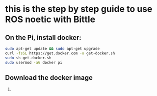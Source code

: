 # this is the step by step guide to use ROS noetic with Bittle
## On the Pi, install docker: 
```bash
sudo apt-get update && sudo apt-get upgrade
curl -fsSL https://get.docker.com -o get-docker.sh
sudo sh get-docker.sh
sudo usermod -aG docker pi
```
## Download the docker image
1. 
